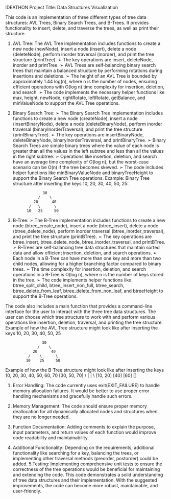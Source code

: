 IDEATHON 
Project Title: Data Structures 
Visualization 
 
This code is an implementation of three different types of tree data structures: 
AVL Trees, Binary Search Trees, and B-Trees. It provides functionality to insert, 
delete, and traverse the trees, as well as print their structure.  
1. AVL Tree: 
  The AVL Tree implementation includes functions to create a new node 
(newNode), insert a node (insert), delete a node (deleteNode), perform inorder 
traversal (inorder), and print the tree structure (printTree). 
➢ The key operations are insert, deleteNode, inorder and printTree. 
➢ AVL Trees are self-balancing binary search trees that maintain a balanced 
structure by performing rotations during insertions and deletions. 
➢ The height of an AVL Tree is bounded by approximately 1.44 log(n), where 
n is the number of nodes, ensuring efficient operations with O(log n) time 
complexity for insertion, deletion, and search. 
➢ The code implements the necessary helper functions like max, height, 
newNode, rightRotate, leftRotate, getBalance, and minValueNode to 
support the AVL Tree operations. 
 
2. Binary Search Tree: 
➢ The Binary Search Tree implementation includes functions to create a 
new node (createNode), insert a node (insertBinaryNode), delete a 
node (deleteBinaryNode), perform inorder traversal 
(binaryInorderTraversal), and print the tree structure (printBinaryTree). 
➢ The key operations are insertBinaryNode, deleteBinaryNode, 
binaryInorderTraversal, and printBinaryTree. 
➢ Binary Search Trees are simple binary trees where the value of each 
node is greater than all the values in the left subtree and less than all 
the values in the right subtree. 
➢ Operations like insertion, deletion, and search have an average time 
complexity of O(log n), but the worst-case scenario can be O(n) if the 
tree becomes skewed. 
➢  The code includes helper functions like minBinaryValueNode and 
binaryTreeHeight to support the Binary Search Tree operations. 
 Example: Binary Tree structure after inserting the keys 10, 20, 30, 40, 50, 25: 
 
                    30 
                  /    \ 
                20      40 
              /   \      \ 
             10   25     50 
 
3. B-Tree: 
➢ The B-Tree implementation includes functions to create a new node 
(btree_create_node), insert a node (btree_insert), delete a node 
(btree_delete_node), perform inorder traversal 
(btree_inorder_traversal), and print the tree structure (printBTree). 
➢ The key operations are btree_insert, btree_delete_node, 
btree_inorder_traversal, and printBTree. 
➢ B-Trees are self-balancing tree data structures that maintain sorted 
data and allow efficient insertion, deletion, and search operations. 
➢ Each node in a B-Tree can have more than one key and more than two 
child nodes, allowing for a higher branching factor compared to binary 
trees. 
➢ The time complexity for insertion, deletion, and search operations in a 
B-Tree is O(log n), where n is the number of keys stored in the tree. 
➢ The code implements helper functions like btree_split_child, 
btree_insert_non_full, btree_search, btree_delete_from_leaf, 
btree_delete_from_non_leaf, and btreeHeight to support the B-Tree 
operations. 
 
The code also includes a main function that provides a command-line interface 
for the user to interact with the three tree data structures. The user can choose 
which tree structure to work with and perform various operations like 
insertion, deletion, traversal, and printing the tree structure. 
Example of how the AVL Tree structure might look like after inserting the keys 
10, 20, 30, 40, 50, 25 
 
                    30 
                  /    \ 
                20      40 
              /    \      \ 
             10    25     50 
 
Example of how the B-Tree structure might look like after inserting the keys 10, 
20, 30, 40, 50, 60, 70 
                    [30, 50, 70] 
                  /   |    |     \ 
        [10, 20]     [40]  [60]   [] 
 
1. Error Handling: The code currently uses exit(EXIT_FAILURE) to handle 
memory allocation failures. It would be better to use proper error handling 
mechanisms and gracefully handle such errors. 
 
2. Memory Management: The code should ensure proper memory 
deallocation for all dynamically allocated nodes and structures when they are 
no longer needed. 
3. Function Documentation: Adding comments to explain the 
purpose, input parameters, and return values of each function would 
improve code readability and maintainability. 
4. Additional Functionality: Depending on the requirements, additional 
functionality like searching for a key, balancing the trees, or implementing 
other traversal methods (preorder, postorder) could be added. 
5.Testing: Implementing comprehensive unit tests to ensure the correctness 
of the tree operations would be beneficial for maintaining and extending the 
code. 
This code demonstrates a solid understanding of tree data structures and their 
implementation. With the suggested improvements, the code can become 
more robust, maintainable, and user-friendly.
